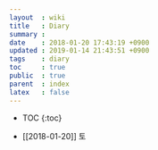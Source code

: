 ```yaml
---
layout  : wiki
title   : Diary
summary :
date    : 2018-01-20 17:43:19 +0900
updated : 2019-01-14 21:43:51 +0900
tags    : diary
toc     : true
public  : true
parent  : index
latex   : false
---
```

* TOC
{:toc}


* [[2018-01-20]] 토
